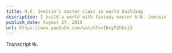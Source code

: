 ```yaml
---
title: N.K. Jemisin’s master class in world building
description: I build a world with fantasy master N.K. Jemisin
publish_date: August 27, 2018
url: https://www.youtube.com/watch?v=I6xyFQhbsjQ
---
```


Transcript tk.